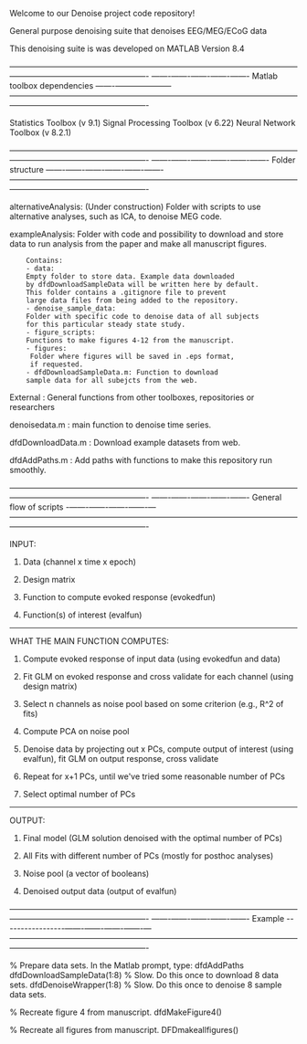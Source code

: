 Welcome to our Denoise project code repository!

General purpose denoising suite that denoises EEG/MEG/ECoG data

This denoising suite is was developed on MATLAB Version 8.4

—————————————————————————————————————————————————————-
——-——-——-——-——- Matlab toolbox dependencies ——-———————
—————————————————————————————————————————————————————-

Statistics Toolbox (v 9.1)
Signal Processing Toolbox (v 6.22)
Neural Network Toolbox (v 8.2.1)

—————————————————————————————————————————————————————-
——-——-——-——-——-——- Folder structure ——-——-——-——-——-——-
—————————————————————————————————————————————————————-

alternativeAnalysis: (Under construction) Folder with 
		scripts to use alternative analyses, such as 
		ICA, to denoise MEG code.

exampleAnalysis:   	  Folder with code and possibility
		to download and store data to run analysis from 
		the paper and make all manuscript figures.
		
		Contains:
		- data:
		Empty folder to store data. Example data downloaded 
		by dfdDownloadSampleData will be written here by default.
		This folder contains a .gitignore file to prevent 
		large data files from being added to the repository. 
		- denoise_sample_data:
		Folder with specific code to denoise data of all subjects 
		for this particular steady state study.
		- figure_scripts:
		Functions to make figures 4-12 from the manuscript.
		- figures:
		 Folder where figures will be saved in .eps format,
		 if requested.
		- dfdDownloadSampleData.m: Function to download
		sample data for all subejcts from the web.

External 	: General functions from other 
		toolboxes, repositories or researchers 

denoisedata.m	: main function to denoise time series.

dfdDownloadData.m : Download example datasets from web.

dfdAddPaths.m	: Add paths with functions to make 
		this repository run smoothly.


—————————————————————————————————————————————————————-
——-——-——-——-——- General flow of scripts -——-——-——-——-—
—————————————————————————————————————————————————————-

INPUT:

1) Data (channel x time x epoch)

2) Design matrix

3) Function to compute evoked response (evokedfun)

4) Function(s) of interest (evalfun)

---
WHAT THE MAIN FUNCTION COMPUTES:

1) Compute evoked response of input data (using evokedfun and data)

2) Fit GLM on evoked response and cross validate for each channel (using design matrix)

3) Select n channels as noise pool based on some criterion (e.g., R^2 of fits)

4) Compute PCA on noise pool

5) Denoise data by projecting out x PCs, compute output of interest (using evalfun), 
	fit GLM on output response, cross validate

6) Repeat for x+1 PCs, until we've tried some reasonable number of PCs

7) Select optimal number of PCs

---
OUTPUT:

1) Final model (GLM solution denoised with the optimal number of PCs)

2) All Fits with different number of PCs (mostly for posthoc analyses)

3) Noise pool (a vector of booleans)

4) Denoised output data (output of evalfun)

—————————————————————————————————————————————————————-
——-——-——-——-——- Example -----------------——-——-——-——-—
—————————————————————————————————————————————————————-

% Prepare data sets.  In the Matlab prompt, type:
dfdAddPaths
dfdDownloadSampleData(1:8) 	% Slow. Do this once to download 8 data sets.
dfdDenoiseWrapper(1:8) 		% Slow. Do this once to denoise 8 sample data sets.

%  Recreate figure 4 from manuscript. 
dfdMakeFigure4()

%  Recreate all figures from manuscript. 
DFDmakeallfigures()

